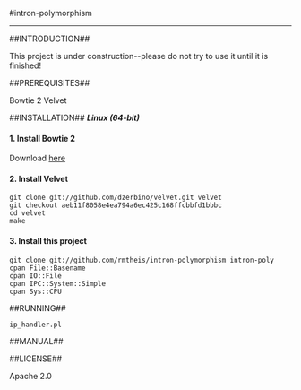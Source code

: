 #intron-polymorphism
* * *

##INTRODUCTION##

This project is under construction--please do not try to use it until it is finished!

##PREREQUISITES##

Bowtie 2
Velvet

##INSTALLATION##
**_Linux (64-bit)_**

#### 1. Install Bowtie 2

Download [here](http://sourceforge.net/projects/bowtie-bio/files/bowtie2/2.0.0-beta5/bowtie2-2.0.0-beta5-linux-x86_64.zip)

#### 2. Install Velvet

    git clone git://github.com/dzerbino/velvet.git velvet
    git checkout aeb11f8058e4ea794a6ec425c168ffcbbfd1bbbc
    cd velvet
    make

#### 3. Install this project

    git clone git://github.com/rmtheis/intron-polymorphism intron-poly
    cpan File::Basename
    cpan IO::File
    cpan IPC::System::Simple
    cpan Sys::CPU


##RUNNING##

    ip_handler.pl


##MANUAL##


##LICENSE##

Apache 2.0
